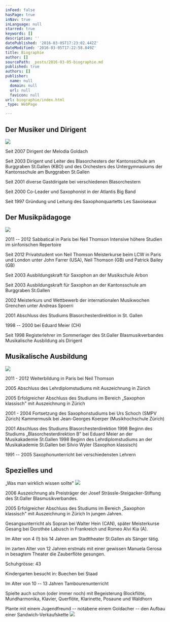 ```yaml
---
inFeed: false
hasPage: true
inNav: true
inLanguage: null
starred: true
keywords: []
description: ''
datePublished: '2016-03-05T17:23:02.442Z'
dateModified: '2016-03-05T17:22:58.849Z'
title: Biographie
author: []
sourcePath: _posts/2016-03-05-biographie.md
published: true
authors: []
publisher:
  name: null
  domain: null
  url: null
  favicon: null
url: biographie/index.html
_type: WebPage

---
```

## Der Musiker und Dirigent
![](https://the-grid-user-content.s3-us-west-2.amazonaws.com/f25285d9-8f75-46b9-b148-a4a777533867.jpg)

Seit 2007 Dirigent der Melodia Goldach 

Seit 2003 Dirigent und Leiter des Blasorchesters der Kantonsschule am Burggraben St.Gallen (KBO) und des Orchesters des Untergymnasiums der Kantonsschule am Burggraben St.Gallen 

Seit 2001 diverse Gastdirigate bei verschiedenen Blasorchestern 

Seit 2000 Co-Leader und Saxophonist in der Atlantis Big Band 

Seit 1997 Gründung und Leitung des Saxophonquartetts Les Saxoiseaux

## Der Musikpädagoge
![](https://the-grid-user-content.s3-us-west-2.amazonaws.com/d7bc96b0-2239-479d-b0e7-c7e96bd05c8d.jpg)

2011 -- 2012 Sabbatical in Paris bei Neil Thomson
Intensive höhere Studien im sinfonischen Repertoire 

Seit 2012 Privatstudent von Neil Thomson
Meisterkurse beim LCW in Paris und London unter John Farrer (USA), Neil Thomson (GB) und Patrick Bailey (GB) 

Seit 2003 Ausbildungskraft für Saxophon an der Musikschule Arbon 

Seit 2003 Ausbildungskraft für Saxophon an der Kantonsschule am Burggraben St.Gallen 

2002 Meisterkurs und Wettbewerb der internationalen Musikwochen Grenchen unter Andreas Spoerri 

2001 Abschluss des Studiums Blasorchesterdirektion in St. Gallen 

1998 -- 2000 bei Eduard Meier (CH) 

Seit 1998 Registerlehrer im Sommerlager des St.Galler Blasmusikverbandes Musikalische Ausbildung als Dirigent

## Musikalische Ausbildung
![](https://the-grid-user-content.s3-us-west-2.amazonaws.com/72ad7368-ee84-47df-9ce6-1d9eb7567bec.jpg)

2011 - 2012 Weiterbildung in Paris bei Neil Thomson 

2005 Abschluss des Lehrdiplomstudiums mit Auszeichnung in Zürich 

2005 Erfolgreicher Abschluss des Studiums im Bereich „Saxophon klassisch" mit Auszeichnung in Zürich 

2001 - 2004 Fortsetzung des Saxophonstudiums bei Urs Schoch (SMPV Zürich)
Kammermusik bei Jean-Georges Koerper (Musikhochschule Zürich) 

2001 Abschluss des Studiums Blasorchesterdirektion
1998 Beginn des Studiums „Blasorchesterdirektion B" bei Eduard Meier an der Musikakademie St.Gallen
1998 Beginn des Lehrdiplomstudiums an der Musikakademie St.Gallen bei Silvio Wyler (Saxophon klassisch) 

1991 -- 2005 Saxophonunterricht bei verschiedensten Lehrern

## Spezielles und  
„Was man wirklich wissen sollte"
![](https://the-grid-user-content.s3-us-west-2.amazonaws.com/5025929f-12be-4552-821a-a6a00acbf618.jpg)

2006 Auszeichnung als Preisträger der Josef Strässle-Steigacker-Stiftung des St.Galler Blasmusikverbandes.

2005 Erfolgreicher Abschluss des Studiums im Bereich „Saxophon klassisch" mit Auszeichnung in Zürich
In jungen Jahren.

Gesangsunterricht als Sopran bei Walter Hein (CAN), später Meisterkurse Gesang bei Dorothée Labusch in Frankreich und Romeo Alvi Kia (A).

Im Alter von 4 (!) bis 14 Jahren am Stadttheater St.Gallen als Sänger tätig.

Im zarten Alter von 12 Jahren erstmals mit einer gewissen Manuela Gerosa in besagtem Theater die Zauberflöte gesungen. 

Schuhgrösse: 43 

Kindergarten besucht in: Buechen bei Staad 

Im Alter von 10 -- 13 Jahren Tambourenunterricht 

Spielte auch schon (oder immer noch) mit Begeisterung Blockflöte, Mundharmonika, Klavier, Querflöte, Klarinette, Posaune und Waldhorn 

Plante mit einem Jugendfreund -- notabene einem Goldacher -- den Aufbau einer Sandwich-Verkaufskette
![](https://the-grid-user-content.s3-us-west-2.amazonaws.com/d6309955-b9c3-48d5-b2c6-8597ac5a0ef0.png)